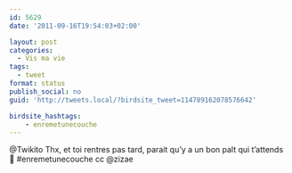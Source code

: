 ```yaml
---
id: 5629
date: '2011-09-16T19:54:03+02:00'

layout: post
categories:
  - Vis ma vie
tags:
  - tweet
format: status
publish_social: no
guid: 'http://tweets.local/?birdsite_tweet=114789162078576642'

birdsite_hashtags:
    - enremetunecouche
---
```


@Twikito Thx, et toi rentres pas tard, parait qu’y a un bon palt qui t’attends 🙂 #enremetunecouche cc @zizae
